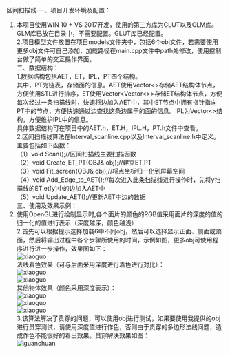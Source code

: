 区间扫描线
一、项目开发环境及配置：
1. 本项目使用WIN 10 + VS 2017开发，使用的第三方库为GLUT以及GLM库。GLM库已放在目录中，不需要配置。GLUT库已经配置。  
2.项目模型文件放置在项目models文件夹中，包括6个obj文件，若需要使用更多obj文件可自己添加，加载路径在main.cpp文件中path处修改，使用控制台做了简单的交互操作界面。  
二、数据结构：  
1.数据结构包括AET，ET，IPL，PT四个结构。  
其中，PT为链表，存储面的信息。AET使用Vector<>存储AET结构体节点，方便使用STL进行排序，ET使用Vector<Vector<>>存储ET结构体节点，方便每次经过一条扫描线时，快速将边加入AET中，其中ET节点中拥有指针指向PT中的节点，方便快速通过边查找这条边属于的面的信息。IPL为Vector<>结构，方便维护IPL中的信息。  
具体数据结构可在项目中的AET.h，ET.H，IPL.H，PT.h文件中查看。  
2.区间扫描线算法在Interval_scanline.cpp以及Interval_scanline.h中定义。主要包括如下函数：  
（1）void Scan();//区间扫描线主要扫描函数  
（2）void Create_ET_PT(OBJ& obj);//建立ET,PT  
（3）void Fit_screen(OBJ& obj);//将点坐标归一化到屏幕空间  
（4）void Add_Edge_to_AET();//每次进入此条扫描线进行操作时，先将y扫描线的ET.et[y]中的边加入AET中  
（5）void Update_AET();//更新AET中边的数据  
三、使用及效果示例：    
1. 使用OpenGL进行绘制显示时,各个面片的颜色的RGB值采用面片的深度的值的归一化的值进行表示（深度越深，颜色越浅）  
2.首先可以根据提示选择加载6中不同obj，然后可以选择显示正面、侧面或顶面，然后将输出过程中各个步骤所使用的时间，示例如图，更多obj可使用程序进行进一步操作，效果图如下：  
![xiaoguo](https://github.com/geekzzz/IntervalScanLine/tree/master/preview/2.png)  
法线着色效果（可与后面采用深度进行着色进行对比）：  
![xiaoguo](https://github.com/geekzzz/IntervalScanLine/tree/master/preview/6.png)  
![xiaoguo](https://github.com/geekzzz/IntervalScanLine/tree/master/preview/7.png)  
其他物体效果（颜色采用深度表示）：  
![xiaoguo](https://github.com/geekzzz/IntervalScanLine/tree/master/preview/3.png)  
![xiaoguo](https://github.com/geekzzz/IntervalScanLine/tree/master/preview/4.png)  
![xiaoguo](https://github.com/geekzzz/IntervalScanLine/tree/master/preview/5.png)  
3.该算法解决了贯穿的问题，可以使用obj进行测试，如果要使用我提供的obj进行贯穿测试，请使用深度值进行作色，否则由于贯穿的多边形法线问题，造成作色不能很好的看出效果。贯穿解决效果如图：  
![guanchuan](https://github.com/geekzzz/IntervalScanLine/tree/master/preview/1.png)  

